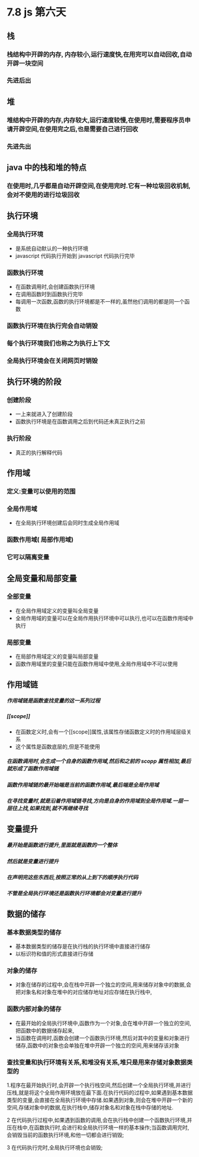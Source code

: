 # 7.8 js 第六天

## 栈

### 栈结构中开辟的内存, 内存较小,运行速度快,在用完可以自动回收,自动开辟一块空间

### 先进后出

## 堆

### 堆结构中开辟的内存,内存较大,运行速度较慢,在使用时,需要程序员申请开辟空间,在使用完之后,也是需要自己进行回收

### 先进先出

## java 中的栈和堆的特点

### 在使用时,几乎都是自动开辟空间,在使用完时.它有一种垃圾回收机制,会对不使用的进行垃圾回收

## 执行环境

### 全局执行环境

- 是系统自动默认的一种执行环境
- javascript 代码执行开始到 javascript 代码执行完毕

### 函数执行环境

- 在函数调用时,会创建函数执行环境
- 在调用函数时到函数执行完毕
- 每调用一次函数,函数的执行环境都是不一样的,虽然他们调用的都是同一个函数

### 函数执行环境在执行完会自动销毁

### 每个执行环境我们也称之为执行上下文

### 全局执行环境会在关闭网页时销毁

## 执行环境的阶段

### 创建阶段

- 一上来就进入了创建阶段
- 函数执行环境是在函数调用之后到代码还未真正执行之前

### 执行阶段

- 真正的执行解释代码

## 作用域

### 定义:变量可以使用的范围

### 全局作用域

- 在全局执行环境创建后会同时生成全局作用域

### 函数作用域( 局部作用域)

### 它可以隔离变量

## 全局变量和局部变量

### 全部变量

- 在全局作用域定义的变量叫全局变量
- 全局作用域的变量可以在全局作用执行环境中可以执行,也可以在函数作用域中执行

### 局部变量

- 在局部作用域定义的变量叫局部变量
- 函数作用域里的变量只能在函数作用域中使用,全局作用域中不可以使用

## 作用域链

##### 作用域链是函数查找变量的这一系列过程

##### [[scope]]

- 在函数定义时,会有一个[[scope]]属性,该属性存储函数定义时的作用域层级关系
- 这个属性是函数底层的,但是不能使用

##### 在函数调用时,会生成一个自身的函数作用域,然后和之前的 scopp 属性相加,最后就形成了函数作用域链

##### 函数作用域链的最开始端是当前的函数作用域,最后端是全局作用域

##### 在寻找变量时,就是沿着作用域链寻找,方向是自身的作用域到全局作用域.一层一层往上找,如果找到,就不再继续寻找

## 变量提升

##### 最开始是函数进行提升,里面就是函数的一个整体

##### 然后就是变量进行提升

##### 在声明完这些东西后,按照正常的从上到下的顺序执行代码

##### 不管是全局执行环境还是函数执行环境都会对变量进行提升

## 数据的储存

### 基本数据类型的储存

- 基本数据类型的储存是在执行栈的执行环境中直接进行储存
- 以标识符和值的形式直接进行存储

### 对象的储存

- 对象在储存的过程中,会在栈中开辟一个独立的空间,用来储存对象中的数据,会把对象名和对象在堆中的对应储存地址对应存储在执行栈中,

### 函数内部对象的储存

- 在最开始的全局执行环境中,函数作为一个对象,会在堆中开辟一个独立的空间,把函数中的数据储存起来,
- 当函数在调用时,函数会创建一个函数执行环境,然后对其中的变量和对象进行储存,函数中的对象也会单独在堆中开辟一个独立的空间,用来储存该对象

### 查找变量和执行环境有关系,和堆没有关系,堆只是用来存储对象数据类型的

1.程序在最开始执行时,会开辟一个执行栈空间,然后创建一个全局执行环境,并进行压栈,就是将这个全局作用环境放在最下面.在执行代码的过程中,如果遇到基本数据类型的变量,会直接在全局执行环境中存储.如果遇到对象,则会在堆中开辟一个新的空间,存储对象中的数据,在执行栈中,储存对象名和对象在栈中存储的地址.

2 在代码执行过程中,如果遇到函数的调用,会在执行栈中创建一个函数执行环境,并压在栈中,在函数执行时,会进行和全局执行环境一样的基本操作;当函数调用完时,会销毁当前的函数执行环境,和他一切都会进行销毁;

3 在代码执行完时,全局执行环境也会销毁;
